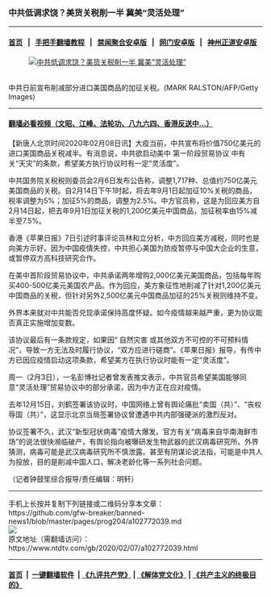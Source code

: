 ### 中共低调求饶？美货关税削一半 冀美“灵活处理”
------------------------

#### [首页](https://github.com/gfw-breaker/banned-news1/blob/master/README.md) &nbsp;&nbsp;|&nbsp;&nbsp; [手把手翻墙教程](https://github.com/gfw-breaker/guides/wiki) &nbsp;&nbsp;|&nbsp;&nbsp; [禁闻聚合安卓版](https://github.com/gfw-breaker/bn-android) &nbsp;&nbsp;|&nbsp;&nbsp; [网门安卓版](https://github.com/oGate2/oGate) &nbsp;&nbsp;|&nbsp;&nbsp; [神州正道安卓版](https://github.com/SzzdOgate/update) 



<div><div class="featured_image">
 <a href="https://i.ntdtv.com/assets/uploads/2020/02/gettyimages-1168243547-594x594.jpg" target="_blank">
  <figure>
   <img alt="中共低调求饶？美货关税削一半 冀美“灵活处理”" src="https://i.ntdtv.com/assets/uploads/2020/02/gettyimages-1168243547-594x594-800x450.jpg"/>
  </figure><br/>
 </a>
 <span class="caption">
  中共日前宣布削减部分进口美国商品的加征关税。(MARK RALSTON/AFP/Getty Images)
 </span>
</div>
</div><hr/>

#### [翻墙必看视频（文昭、江峰、法轮功、八九六四、香港反送中...）](http://167.172.214.107/home.html)

<div><div class="post_content" itemprop="articleBody">
 <p>
  【新唐人北京时间2020年02月08日讯】大疫当前，中共宣布将价值750亿美元的进口美国商品关税减半。有消息说，中共欲启动美中
  <ok href="https://www.ntdtv.com/gb/第一阶段贸易协议.htm">
   第一阶段贸易协议
  </ok>
  中有关“天灾”的条款，希望美方执行协议时有一定“灵活度”。
 </p>
 <p>
  中共国务院关税税则委员会2月6日发布公告称，调整1,717种、总值约750亿美元美国商品的关税。自2月14日下午1时起，将去年9月1日起加征10%关税的商品，税率调整为5%；加征5%的商品，调整为2.5%。中方官员称，这是为回应美方自2月14日起，把去年9月1日加征关税的1,200亿美元中国商品，加征税率由15%减半至7.5%。
 </p>
 <p>
  香港《苹果日报》7日引述时事评论员林和立分析，中方回应美方减税，同时也是向美方示好。因为中国疫情失控，中共担心美国为防疫暂停与中国大企业的生意，或暂停双方高科技研究合作。
 </p>
 <p>
  在美中首阶段贸易协议中，中共承诺两年增购2,000亿美元美国商品，包括每年购买400-500亿美元美国农产品。作为回应，美方象征性地削减了针对1,200亿美元中国商品的关税，但针对另外2,500亿美元中国商品加征的25%关税则维持不变。
 </p>
 <p>
  外界本来就对中共能否兑现承诺保持高度怀疑。如今疫情越来越严重，更为协议能否真正实施增加变数。
 </p>
 <p>
  该协议最后有一条款规定，如果因“
  <ok href="https://www.ntdtv.com/gb/自然灾害.htm">
   自然灾害
  </ok>
  或其他双方不可控的不可预料情况”，导致一方无法及时履行协议，“双方应进行磋商”。《苹果日报》报导，有传中方已因应疫情启动这项条款，希望美方在执行协议时能有一定“灵活度”。
 </p>
 <p>
  周一（2月3日），一名彭博社记者曾发表推文表示，中共官员希望美国能够同意“灵活处理”贸易协议中的部分承诺，因为中方正在应对疫情。
 </p>
 <p>
  去年12月15日，刘鹤签署该协议时，中国网络上曾有舆论痛批“卖国（共）”、“丧权辱国（共）”，这显示北京当局签署协议曾遭遇中共内部强硬派的激烈反对。
 </p>
 <p>
  协议签署不久，武汉“新型冠状病毒”疫情大爆发。官方有关“病毒来自华南海鲜市场”的说法很快濒临破产，有舆论指向被曝研发生物武器的武汉病毒研究所。外界猜测，病毒可能是武汉病毒研究所不慎泄露。甚至有阴谋论说法指，可能是中共人为投放，目的是削减中国人口，解决老龄化等一系列社会问题。
 </p>
 <p>
  （记者钟鼓笙综合报导/责任编辑：明轩）
 </p>
 <div class="single_ad">
 </div>
</div>
</div>
<hr/>
手机上长按并复制下列链接或二维码分享本文章：<br/>
https://github.com/gfw-breaker/banned-news1/blob/master/pages/prog204/a102772039.md <br/>
<a href='https://github.com/gfw-breaker/banned-news1/blob/master/pages/prog204/a102772039.md'><img src='https://github.com/gfw-breaker/banned-news1/blob/master/pages/prog204/a102772039.md.png'/></a> <br/>
原文地址（需翻墙访问）：https://www.ntdtv.com/gb/2020/02/07/a102772039.html


------------------------
#### [首页](https://github.com/gfw-breaker/banned-news1/blob/master/README.md) &nbsp;|&nbsp; [一键翻墙软件](https://github.com/gfw-breaker/nogfw/blob/master/README.md) &nbsp;| [《九评共产党》](https://github.com/gfw-breaker/9ping.md/blob/master/README.md#九评之一评共产党是什么) | [《解体党文化》](https://github.com/gfw-breaker/jtdwh.md/blob/master/README.md) | [《共产主义的终极目的》](https://github.com/gfw-breaker/gczydzjmd.md/blob/master/README.md)


<img src='http://gfw-breaker.win/banned-news/pages/prog204/a102772039.md' width='0px' height='0px'/>
